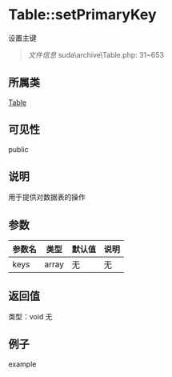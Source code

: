 # Table::setPrimaryKey
设置主键
> *文件信息* suda\archive\Table.php: 31~653
## 所属类 

[Table](../Table.md)

## 可见性

  public  
## 说明


用于提供对数据表的操作


## 参数

| 参数名 | 类型 | 默认值 | 说明 |
|--------|-----|-------|-------|
| keys |  array | 无 | 无 |

## 返回值
类型：void
无

## 例子

example